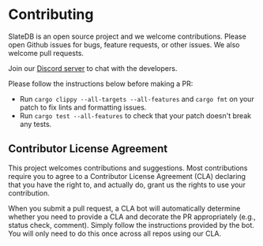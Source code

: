 # Contributing

SlateDB is an open source project and we welcome contributions. Please open Github issues for bugs, feature requests, or other issues. We also welcome pull requests.

Join our [Discord server](https://discord.gg/mHYmGy5MgA) to chat with the developers.

Please follow the instructions below before making a PR:

- Run `cargo clippy --all-targets --all-features` and `cargo fmt` on your patch to fix lints and formatting issues.
- Run `cargo test --all-features` to check that your patch doesn't break any tests.

## Contributor License Agreement

This project welcomes contributions and suggestions.  Most contributions require you to agree to a
Contributor License Agreement (CLA) declaring that you have the right to, and actually do, grant us
the rights to use your contribution.

When you submit a pull request, a CLA bot will automatically determine whether you need to provide
a CLA and decorate the PR appropriately (e.g., status check, comment). Simply follow the instructions
provided by the bot. You will only need to do this once across all repos using our CLA.

